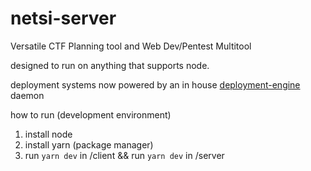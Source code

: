 ﻿# netsi-server
Versatile CTF Planning tool and Web Dev/Pentest Multitool

designed to run on anything that supports node.

deployment systems now powered by an in house [deployment-engine](https://github.com/NETSIctf/deployment-engine) daemon

how to run (development environment)
1. install node
2. install yarn (package manager)
3. run `yarn dev` in /client && run `yarn dev` in /server
